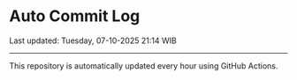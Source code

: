 # Auto Commit Log

Last updated: Tuesday, 07-10-2025 21:14 WIB

---

This repository is automatically updated every hour using GitHub Actions.
